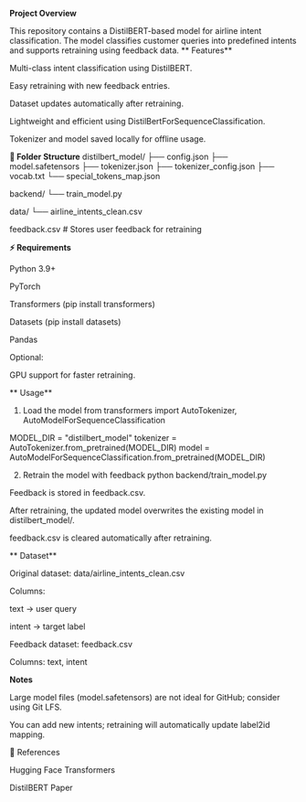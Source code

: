 **Project Overview**

This repository contains a DistilBERT-based model for airline intent classification.
The model classifies customer queries into predefined intents and supports retraining using feedback data.
**
 Features**
 
Multi-class intent classification using DistilBERT.

Easy retraining with new feedback entries.

Dataset updates automatically after retraining.

Lightweight and efficient using DistilBertForSequenceClassification.

Tokenizer and model saved locally for offline usage.

**📂 Folder Structure**
distilbert_model/
 ├── config.json
 ├── model.safetensors
 ├── tokenizer.json
 ├── tokenizer_config.json
 ├── vocab.txt
 └── special_tokens_map.json

backend/
 └── train_model.py

data/
 └── airline_intents_clean.csv

feedback.csv  # Stores user feedback for retraining

**⚡ Requirements**

Python 3.9+

PyTorch

Transformers (pip install transformers)

Datasets (pip install datasets)

Pandas

Optional:

GPU support for faster retraining.

** Usage**
1. Load the model
from transformers import AutoTokenizer, AutoModelForSequenceClassification

MODEL_DIR = "distilbert_model"
tokenizer = AutoTokenizer.from_pretrained(MODEL_DIR)
model = AutoModelForSequenceClassification.from_pretrained(MODEL_DIR)

2. Retrain the model with feedback
python backend/train_model.py


Feedback is stored in feedback.csv.

After retraining, the updated model overwrites the existing model in distilbert_model/.

feedback.csv is cleared automatically after retraining.

** Dataset**

Original dataset: data/airline_intents_clean.csv

Columns:

text → user query

intent → target label

Feedback dataset: feedback.csv

Columns: text, intent

**Notes**

Large model files (model.safetensors) are not ideal for GitHub; consider using Git LFS.

You can add new intents; retraining will automatically update label2id mapping.

📖 References

Hugging Face Transformers

DistilBERT Paper
